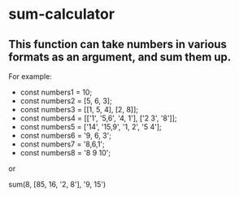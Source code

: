 # sum-calculator

## This function can take numbers in various formats as an argument, and sum them up.

For example:

* const numbers1 = 10;
* const numbers2 = [5, 6, 3];
* const numbers3 = [[1, 5, 4], [2, 8]];
* const numbers4 = [['1', '5,6', '4, 1'], ['2 3', '8']];
* const numbers5 = ['14', '15,9', '1, 2', '5 4'];
* const numbers6 = '9, 6, 3';
* const numbers7 = '8,6,1';
* const numbers8 = '8 9 10';

or

sum(8, [85, 16, '2, 8'], '9, 15')
